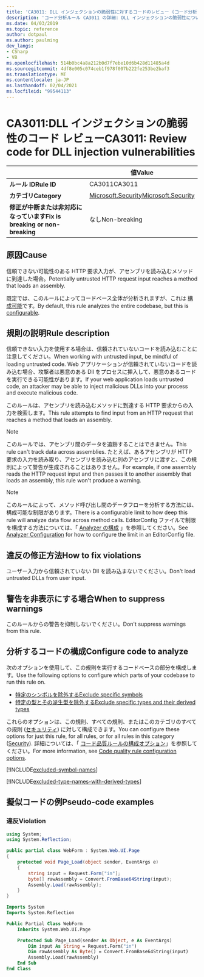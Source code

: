 ```yaml
---
title: 'CA3011: DLL インジェクションの脆弱性に対するコードのレビュー (コード分析)'
description: 'コード分析ルール CA3011 の詳細: DLL インジェクションの脆弱性についてコードを確認する'
ms.date: 04/03/2019
ms.topic: reference
author: dotpaul
ms.author: paulming
dev_langs:
- CSharp
- VB
ms.openlocfilehash: 514b0bc4a8a212b0d7f7ebe10d6b428d11485a4d
ms.sourcegitcommit: 4df8e005c074ceb1f978f007b222fe253be2baf3
ms.translationtype: MT
ms.contentlocale: ja-JP
ms.lasthandoff: 02/04/2021
ms.locfileid: "99544113"
---
```

# <a name="ca3011-review-code-for-dll-injection-vulnerabilities"></a><span data-ttu-id="60c96-103">CA3011:DLL インジェクションの脆弱性のコード レビュー</span><span class="sxs-lookup"><span data-stu-id="60c96-103">CA3011: Review code for DLL injection vulnerabilities</span></span>

| | <span data-ttu-id="60c96-104">値</span><span class="sxs-lookup"><span data-stu-id="60c96-104">Value</span></span> |
|-|-|
| <span data-ttu-id="60c96-105">**ルール ID**</span><span class="sxs-lookup"><span data-stu-id="60c96-105">**Rule ID**</span></span> |<span data-ttu-id="60c96-106">CA3011</span><span class="sxs-lookup"><span data-stu-id="60c96-106">CA3011</span></span>|
| <span data-ttu-id="60c96-107">**カテゴリ**</span><span class="sxs-lookup"><span data-stu-id="60c96-107">**Category**</span></span> |[<span data-ttu-id="60c96-108">Microsoft.Security</span><span class="sxs-lookup"><span data-stu-id="60c96-108">Microsoft.Security</span></span>](security-warnings.md)|
| <span data-ttu-id="60c96-109">**修正が中断または非対応になっています**</span><span class="sxs-lookup"><span data-stu-id="60c96-109">**Fix is breaking or non-breaking**</span></span> |<span data-ttu-id="60c96-110">なし</span><span class="sxs-lookup"><span data-stu-id="60c96-110">Non-breaking</span></span>|

## <a name="cause"></a><span data-ttu-id="60c96-111">原因</span><span class="sxs-lookup"><span data-stu-id="60c96-111">Cause</span></span>

<span data-ttu-id="60c96-112">信頼できない可能性のある HTTP 要求入力が、アセンブリを読み込むメソッドに到達した場合。</span><span class="sxs-lookup"><span data-stu-id="60c96-112">Potentially untrusted HTTP request input reaches a method that loads an assembly.</span></span>

<span data-ttu-id="60c96-113">既定では、このルールによってコードベース全体が分析されますが、これは [構成可能](#configure-code-to-analyze)です。</span><span class="sxs-lookup"><span data-stu-id="60c96-113">By default, this rule analyzes the entire codebase, but this is [configurable](#configure-code-to-analyze).</span></span>

## <a name="rule-description"></a><span data-ttu-id="60c96-114">規則の説明</span><span class="sxs-lookup"><span data-stu-id="60c96-114">Rule description</span></span>

<span data-ttu-id="60c96-115">信頼できない入力を使用する場合は、信頼されていないコードを読み込むことに注意してください。</span><span class="sxs-lookup"><span data-stu-id="60c96-115">When working with untrusted input, be mindful of loading untrusted code.</span></span> <span data-ttu-id="60c96-116">Web アプリケーションが信頼されていないコードを読み込む場合、攻撃者は悪意のある Dll をプロセスに挿入して、悪意のあるコードを実行できる可能性があります。</span><span class="sxs-lookup"><span data-stu-id="60c96-116">If your web application loads untrusted code, an attacker may be able to inject malicious DLLs into your process and execute malicious code.</span></span>

<span data-ttu-id="60c96-117">このルールは、アセンブリを読み込むメソッドに到達する HTTP 要求からの入力を検索します。</span><span class="sxs-lookup"><span data-stu-id="60c96-117">This rule attempts to find input from an HTTP request that reaches a method that loads an assembly.</span></span>

> [!NOTE]
> <span data-ttu-id="60c96-118">このルールでは、アセンブリ間のデータを追跡することはできません。</span><span class="sxs-lookup"><span data-stu-id="60c96-118">This rule can't track data across assemblies.</span></span> <span data-ttu-id="60c96-119">たとえば、あるアセンブリが HTTP 要求の入力を読み取り、アセンブリを読み込む別のアセンブリに渡すと、この規則によって警告が生成されることはありません。</span><span class="sxs-lookup"><span data-stu-id="60c96-119">For example, if one assembly reads the HTTP request input and then passes it to another assembly that loads an assembly, this rule won't produce a warning.</span></span>

> [!NOTE]
> <span data-ttu-id="60c96-120">このルールによって、メソッド呼び出し間のデータフローを分析する方法には、構成可能な制限があります。</span><span class="sxs-lookup"><span data-stu-id="60c96-120">There is a configurable limit to how deep this rule will analyze data flow across method calls.</span></span> <span data-ttu-id="60c96-121">EditorConfig ファイルで制限を構成する方法については、「 [Analyzer の構成](https://github.com/dotnet/roslyn-analyzers/blob/master/docs/Analyzer%20Configuration.md#dataflow-analysis) 」を参照してください。</span><span class="sxs-lookup"><span data-stu-id="60c96-121">See [Analyzer Configuration](https://github.com/dotnet/roslyn-analyzers/blob/master/docs/Analyzer%20Configuration.md#dataflow-analysis) for how to configure the limit in an EditorConfig file.</span></span>

## <a name="how-to-fix-violations"></a><span data-ttu-id="60c96-122">違反の修正方法</span><span class="sxs-lookup"><span data-stu-id="60c96-122">How to fix violations</span></span>

<span data-ttu-id="60c96-123">ユーザー入力から信頼されていない Dll を読み込まないでください。</span><span class="sxs-lookup"><span data-stu-id="60c96-123">Don't load untrusted DLLs from user input.</span></span>

## <a name="when-to-suppress-warnings"></a><span data-ttu-id="60c96-124">警告を非表示にする場合</span><span class="sxs-lookup"><span data-stu-id="60c96-124">When to suppress warnings</span></span>

<span data-ttu-id="60c96-125">このルールからの警告を抑制しないでください。</span><span class="sxs-lookup"><span data-stu-id="60c96-125">Don't suppress warnings from this rule.</span></span>

## <a name="configure-code-to-analyze"></a><span data-ttu-id="60c96-126">分析するコードの構成</span><span class="sxs-lookup"><span data-stu-id="60c96-126">Configure code to analyze</span></span>

<span data-ttu-id="60c96-127">次のオプションを使用して、この規則を実行するコードベースの部分を構成します。</span><span class="sxs-lookup"><span data-stu-id="60c96-127">Use the following options to configure which parts of your codebase to run this rule on.</span></span>

- [<span data-ttu-id="60c96-128">特定のシンボルを除外する</span><span class="sxs-lookup"><span data-stu-id="60c96-128">Exclude specific symbols</span></span>](#exclude-specific-symbols)
- [<span data-ttu-id="60c96-129">特定の型とその派生型を除外する</span><span class="sxs-lookup"><span data-stu-id="60c96-129">Exclude specific types and their derived types</span></span>](#exclude-specific-types-and-their-derived-types)

<span data-ttu-id="60c96-130">これらのオプションは、この規則、すべての規則、またはこのカテゴリのすべての規則 ([セキュリティ](security-warnings.md)) に対して構成できます。</span><span class="sxs-lookup"><span data-stu-id="60c96-130">You can configure these options for just this rule, for all rules, or for all rules in this category ([Security](security-warnings.md)).</span></span> <span data-ttu-id="60c96-131">詳細については、「 [コード品質ルールの構成オプション](../code-quality-rule-options.md)」を参照してください。</span><span class="sxs-lookup"><span data-stu-id="60c96-131">For more information, see [Code quality rule configuration options](../code-quality-rule-options.md).</span></span>

[!INCLUDE[excluded-symbol-names](~/includes/code-analysis/excluded-symbol-names.md)]

[!INCLUDE[excluded-type-names-with-derived-types](~/includes/code-analysis/excluded-type-names-with-derived-types.md)]

## <a name="pseudo-code-examples"></a><span data-ttu-id="60c96-132">擬似コードの例</span><span class="sxs-lookup"><span data-stu-id="60c96-132">Pseudo-code examples</span></span>

### <a name="violation"></a><span data-ttu-id="60c96-133">違反</span><span class="sxs-lookup"><span data-stu-id="60c96-133">Violation</span></span>

```csharp
using System;
using System.Reflection;

public partial class WebForm : System.Web.UI.Page
{
    protected void Page_Load(object sender, EventArgs e)
    {
        string input = Request.Form["in"];
        byte[] rawAssembly = Convert.FromBase64String(input);
        Assembly.Load(rawAssembly);
    }
}
```

```vb
Imports System
Imports System.Reflection

Public Partial Class WebForm
    Inherits System.Web.UI.Page

    Protected Sub Page_Load(sender As Object, e As EventArgs)
        Dim input As String = Request.Form("in")
        Dim rawAssembly As Byte() = Convert.FromBase64String(input)
        Assembly.Load(rawAssembly)
    End Sub
End Class
```
